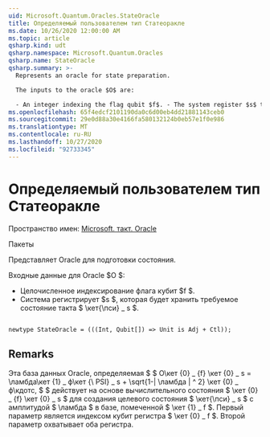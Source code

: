 ```yaml
---
uid: Microsoft.Quantum.Oracles.StateOracle
title: Определяемый пользователем тип Статеоракле
ms.date: 10/26/2020 12:00:00 AM
ms.topic: article
qsharp.kind: udt
qsharp.namespace: Microsoft.Quantum.Oracles
qsharp.name: StateOracle
qsharp.summary: >-
  Represents an oracle for state preparation.

  The inputs to the oracle $O$ are:

  - An integer indexing the flag qubit $f$. - The system register $s$ that will store the desired quantum state $\ket{\psi}\_s$.
ms.openlocfilehash: 65f4edcf2101190da0c6d00eb4dd21881143ceb0
ms.sourcegitcommit: 29e0d88a30e4166fa580132124b0eb57e1f0e986
ms.translationtype: MT
ms.contentlocale: ru-RU
ms.lasthandoff: 10/27/2020
ms.locfileid: "92733345"
---
```

# <a name="stateoracle-user-defined-type"></a>Определяемый пользователем тип Статеоракле

Пространство имен: [Microsoft. такт. Oracle](xref:Microsoft.Quantum.Oracles)

Пакеты [](https://nuget.org/packages/)


Представляет Oracle для подготовки состояния.

Входные данные для Oracle $O $:

- Целочисленное индексирование флага кубит $f $.
- Система регистрирует $s $, которая будет хранить требуемое состояние такта $ \кет{\пси} \_ s $.

```qsharp

newtype StateOracle = (((Int, Qubit[]) => Unit is Adj + Ctl));
```



## <a name="remarks"></a>Remarks

Эта база данных Oracle, определяемая $ $ О\кет {0} \_ {f} \кет {0} \_ s = \ламбда\кет {1} \_ ф\кет {\ PSI} \_ s + \sqrt{1-| \ламбда | ^ 2} \кет {0} \_ ф\кдотс, $ $ действует на основе вычислительного состояния $ \кет {0} \_ {f} \кет {0} \_ s $ для создания целевого состояния $ \кет{\пси} \_ s $ с амплитудой $ \ламбда $ в базе, помеченной $ \кет {1} \_ f $.
Первый параметр является индексом кубит регистра $ \кет {0} \_ f $. Второй параметр охватывает оба регистра.